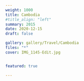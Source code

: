 ```yaml
---
weight: 1000
title: Cambodia
#title_align: "left"
summary: 2015 
date: 2020-12-15
draft: false

gallery: gallery/Travel/Cambodia
files: "*"
cover: IMG_1145-Edit.jpg


featured: true

---
```

